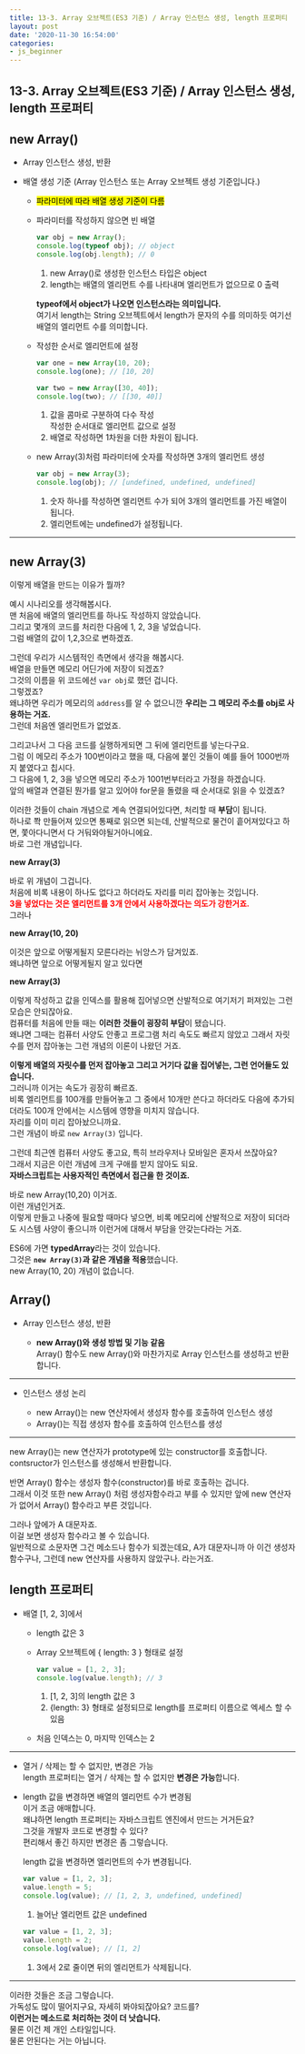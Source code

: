 ```yaml
---
title: 13-3. Array 오브젝트(ES3 기준) / Array 인스턴스 생성, length 프로퍼티
layout: post
date: '2020-11-30 16:54:00'
categories:
- js_beginner
---
```


## 13-3. Array 오브젝트(ES3 기준) / Array 인스턴스 생성, length 프로퍼티

## new Array()

* Array 인스턴스 생성, 반환
* 배열 생성 기준 (Array 인스턴스 또는 Array 오브젝트 생성 기준입니다.)

    * <mark>파라미터에 따라 배열 생성 기준이 다름</mark>
    * 파라미터를 작성하지 않으면 빈 배열
    
        ```javascript
        var obj = new Array();
        console.log(typeof obj); // object
        console.log(obj.length); // 0
        ```
        
        1. new Array()로 생성한 인스턴스 타입은 object
        2. length는 배열의 엘리먼트 수를 나타내며 엘리먼트가 없으므로 0 출력
        
        **typeof에서 object가 나오면 인스턴스라는 의미입니다.**  
        여기서 length는 String 오브젝트에서 length가 문자의 수를 의미하듯 여기선 배열의 엘리먼트 수를 의미합니다.
    
    * 작성한 순서로 엘리먼트에 설정
    
        ```javascript
        var one = new Array(10, 20);
        console.log(one); // [10, 20]
        
        var two = new Array([30, 40]);
        console.log(two); // [[30, 40]]
        ```
        
        1. 값을 콤마로 구분하여 다수 작성  
           작성한 순서대로 엘리먼트 값으로 설정
        2. 배열로 작성하면 1차원을 더한 차원이 됩니다.
    
    * new Array(3)처럼 파라미터에 숫자를 작성하면 3개의 엘리먼트 생성
    
        ```javascript
        var obj = new Array(3);
        console.log(obj); // [undefined, undefined, undefined]
        ```
        
        1. 숫자 하나를 작성하면 엘리먼트 수가 되어 3개의 엘리먼트를 가진 배열이 됩니다.
        2. 엘리먼트에는 undefined가 설정됩니다.
        
---

## new Array(3)

이렇게 배열을 만드는 이유가 뭘까?

예시 시나리오를 생각해봅시다.  
맨 처음에 배열의 엘리먼트를 하나도 작성하지 않았습니다.  
그리고 몇개의 코드를 처리한 다음에 1, 2, 3을 넣었습니다.  
그럼 배열의 값이 1,2,3으로 변하겠죠.

그런데 우리가 시스템적인 측면에서 생각을 해봅시다.  
배열을 만들면 메모리 어딘가에 저장이 되겠죠?  
그것의 이름을 위 코드에선 `var obj`로 했던 겁니다.  
그렇겠죠?  
왜냐하면 우리가 메모리의 `address`를 알 수 없으니깐 **우리는 그 메모리 주소를 obj로 사용하는 거죠.**  
그런데 처음엔 엘리먼트가 없었죠.

그리고나서 그 다음 코드를 실행하게되면 그 뒤에 엘리먼트를 넣는다구요.  
그럼 이 메모리 주소가 100번이라고 했을 때, 다음에 붙인 것들이 예를 들어 1000번까지 붙였다고 칩시다.  
그 다음에 1, 2, 3을 넣으면 메모리 주소가 1001번부터라고 가정을 하겠습니다.  
앞의 배열과 연결된 뭔가를 알고 있어야 for문을 돌렸을 때 순서대로 읽을 수 있겠죠?  

이러한 것들이 chain 개념으로 계속 연결되어있다면, 처리할 때 **부담**이 됩니다.  
하나로 쫙 만들어져 있으면 통째로 읽으면 되는데, 산발적으로 물건이 흩어져있다고 하면, 쫓아다니면서 다 거둬와야될거아니에요.  
바로 그런 개념입니다.

**new Array(3)**

바로 위 개념이 그겁니다.  
처음에 비록 내용이 하나도 없다고 하더라도 자리를 미리 잡아놓는 것입니다.  
**<span style="color:red">3을 넣었다는 것은 엘리먼트를 3개 안에서 사용하겠다는 의도가 강한거죠.</span>**  
그러나

**new Array(10, 20)**

이것은 앞으로 어떻게될지 모른다라는 뉘앙스가 담겨있죠.  
왜냐하면 앞으로 어떻게될지 알고 있다면

**new Array(3)**

이렇게 작성하고 값을 인덱스를 활용해 집어넣으면 산발적으로 여기저기 퍼져있는 그런 모습은 안되잖아요.  
컴퓨터를 처음에 만들 때는 **이러한 것들이 굉장히 부담**이 됐습니다.  
왜냐면 그때는 컴퓨터 사양도 안좋고 프로그램 처리 속도도 빠르지 않았고 그래서 자릿수를 먼저 잡아놓는 그런 개념의 이론이 나왔던 거죠.

**이렇게 배열의 자릿수를 먼저 잡아놓고 그리고 거기다 값을 집어넣는, 그런 언어들도 있습니다.**  
그러니까 이거는 속도가 굉장히 빠르죠.  
비록 엘리먼트를 100개를 만들어놓고 그 중에서 10개만 쓴다고 하더라도 다음에 추가되더라도 100개 안에서는 시스템에 영향을 미치지 않습니다.  
자리를 이미 미리 잡아놨으니까요.  
그런 개념이 바로 `new Array(3)` 입니다.  

그런데 최근엔 컴퓨터 사양도 좋고요, 특히 브라우저나 모바일은 혼자서 쓰잖아요?  
그래서 지금은 이런 개념에 크게 구애를 받지 않아도 되요.  
**자바스크립트는 사용자적인 측면에서 접근을 한 것이죠.**  

바로 new Array(10,20) 이거죠.  
이런 개념인거죠.  
이렇게 만들고 나중에 필요할 때마다 넣으면, 비록 메모리에 산발적으로 저장이 되더라도 시스템 사양이 좋으니까 이런거에 대해서 부담을 안갖는다라는 거죠.  

ES6에 가면 **typedArray**라는 것이 있습니다.  
그것은 **`new Array(3)`과 같은 개념을 적용**했습니다.  
new Array(10, 20) 개념이 없습니다.

## Array()

* Array 인스턴스 생성, 반환

    * **new Array()와 생성 방법 및 기능 같음**  
      Array() 함수도 new Array()와 마찬가지로 Array 인스턴스를 생성하고 반환합니다.
      
---

* 인스턴스 생성 논리

    * new Array()는 new 연산자에서 생성자 함수를 호출하여 인스턴스 생성
    * Array()는 직접 생성자 함수를 호출하여 인스턴스를 생성
    
---

new Array()는 new 연산자가 prototype에 있는 constructor를 호출합니다.  
contsructor가 인스턴스를 생성해서 반환합니다.  

반면 Array() 함수는 생성자 함수(constructor)를 바로 호출하는 겁니다.  
그래서 이것 또한 new Array() 처럼 생성자함수라고 부를 수 있지만 앞에 new 연산자가 없어서 Array() 함수라고 부른 것입니다.

그러나 앞에가 A 대문자죠.  
이걸 보면 생성자 함수라고 볼 수 있습니다.  
일반적으로 소문자면 그건 메소드나 함수가 되겠는데요, A가 대문자니까 아 이건 생성자 함수구나, 그런데 new 연산자를 사용하지 않았구나. 라는거죠.

## length 프로퍼티

* 배열 [1, 2, 3]에서

    * length 값은 3
    * Array 오브젝트에 { length: 3 } 형태로 설정
    
        ```javascript
        var value = [1, 2, 3];
        console.log(value.length); // 3
        ```
        
        1. [1, 2, 3]의 length 값은 3
        2. {length: 3} 형태로 설정되므로 length를 프로퍼티 이름으로 엑세스 할 수 있음
    
    * 처음 인덱스는 0, 마지막 인덱스는 2
    
---

* 열거 / 삭제는 할 수 없지만, 변경은 가능  
  length 프로퍼티는 열거 / 삭제는 할 수 없지만 **변경은 가능**합니다.
* length 값을 변경하면 배열의 엘리먼트 수가 변경됨  
  이거 조금 애매합니다.  
  왜냐하면 length 프로퍼티는 자바스크립트 엔진에서 만드는 거거든요?  
  그것을 개발자 코드로 변경할 수 있다?  
  편리해서 좋긴 하지만 변경은 좀 그렇습니다.
  
  length 값을 변경하면 엘리먼트의 수가 변경됩니다.
  
    ```javascript
    var value = [1, 2, 3];
    value.length = 5;
    console.log(value); // [1, 2, 3, undefined, undefined]
    ```
    
    1. 늘어난 엘리먼트 값은 undefined
    
    ```javascript
    var value = [1, 2, 3];
    value.length = 2;
    console.log(value); // [1, 2]
    ```
    
    1. 3에서 2로 줄이면 뒤의 엘리먼트가 삭제됩니다.

---

이러한 것들은 조금 그렇습니다.  
가독성도 많이 떨어지구요, 자세히 봐야되잖아요? 코드를?  
**이런거는 메소드로 처리하는 것이 더 낫습니다.**  
물론 이건 제 개인 스타일입니다.  
물론 안된다는 거는 아닙니다.